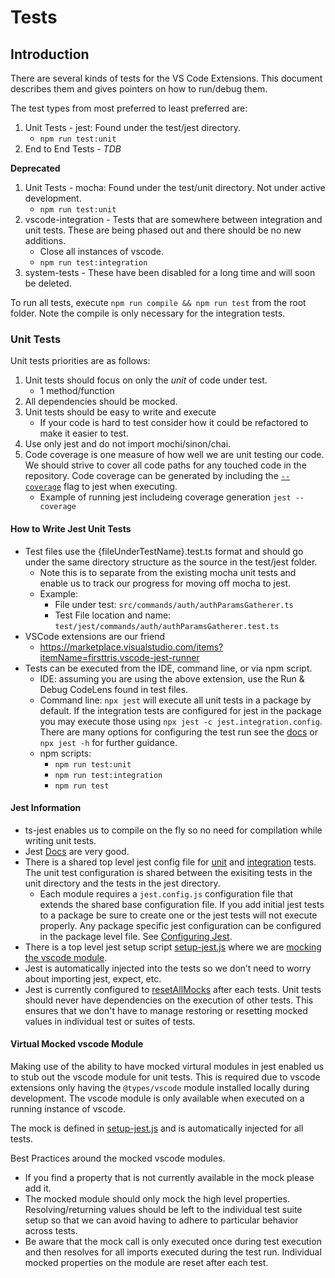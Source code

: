 # Tests

## Introduction

There are several kinds of tests for the VS Code Extensions. This document
describes them and gives pointers on how to run/debug them.

The test types from most preferred to least preferred are:

1. Unit Tests - jest: Found under the test/jest directory.
   - `npm run test:unit`
1. End to End Tests - _TDB_

**Deprecated**

1. Unit Tests - mocha: Found under the test/unit directory. Not under active development.
   - `npm run test:unit`
1. vscode-integration - Tests that are somewhere between integration and unit tests. These are being phased out and there should be no new additions.
   - Close all instances of vscode.
   - `npm run test:integration`
1. system-tests - These have been disabled for a long time and will soon be deleted.

To run all tests, execute `npm run compile && npm run test` from the root
folder. Note the compile is only necessary for the integration tests.

### Unit Tests

Unit tests priorities are as follows:

1. Unit tests should focus on only the _unit_ of code under test.
   - 1 method/function
1. All dependencies should be mocked.
1. Unit tests should be easy to write and execute
   - If your code is hard to test consider how it could be refactored to make it easier to test.
1. Use only jest and do not import mochi/sinon/chai.
1. Code coverage is one measure of how well we are unit testing our code. We should strive to cover all code paths for any touched code in the repository. Code coverage can be generated by including the [`--coverage`](https://jestjs.io/docs/cli#--coverageboolean) flag to jest when executing.
   - Example of running jest includeing coverage generation `jest --coverage`

#### How to Write Jest Unit Tests

- Test files use the {fileUnderTestName}.test.ts format and should go under the same directory structure as the source in the test/jest folder.
  - Note this is to separate from the existing mocha unit tests and enable us to track our progress for moving off mocha to jest.
  - Example:
    - File under test: `src/commands/auth/authParamsGatherer.ts`
    - Test File location and name: `test/jest/commands/auth/authParamsGatherer.test.ts`
- VSCode extensions are our friend
  - https://marketplace.visualstudio.com/items?itemName=firsttris.vscode-jest-runner
- Tests can be executed from the IDE, command line, or via npm script.
  - IDE: assuming you are using the above extension, use the Run & Debug CodeLens found in test files.
  - Command line: `npx jest` will execute all unit tests in a package by default. If the integration tests are configured for jest in the package you may execute those using `npx jest -c jest.integration.config`. There are many options for configuring the test run see the [docs](https://jestjs.io/docs/cli) or `npx jest -h` for further guidance.
  - npm scripts:
    - `npm run test:unit`
    - `npm run test:integration`
    - `npm run test`

#### Jest Information

- ts-jest enables us to compile on the fly so no need for compilation while writing unit tests.
- Jest [Docs](https://jestjs.io/docs/getting-started) are very good.
- There is a shared top level jest config file for [unit](https://github.com/forcedotcom/salesforcedx-vscode/blob/develop/config/jest.base.config.js) and [integration](https://github.com/forcedotcom/salesforcedx-vscode/blob/develop/config/jest.integration.config.js) tests. The unit test configuration is shared between the exisiting tests in the unit directory and the tests in the jest directory.
  - Each module requires a `jest.config.js` configuration file that extends the shared base configuration file. If you add initial jest tests to a package be sure to create one or the jest tests will not execute properly. Any package specific jest configuration can be configured in the package level file. See [Configuring Jest](https://jestjs.io/docs/configuration).
- There is a top level jest setup script [setup-jest.js](https://github.com/forcedotcom/salesforcedx-vscode/blob/develop/scripts/setup-jest.ts) where we are [mocking the vscode module](#virtual-mocked-vscode-module).
- Jest is automatically injected into the tests so we don’t need to worry about importing jest, expect, etc.
- Jest is currently configured to [resetAllMocks](https://jestjs.io/docs/configuration#resetmocks-boolean) after each tests. Unit tests should never have dependencies on the execution of other tests. This ensures that we don't have to manage restoring or resetting mocked values in individual test or suites of tests.

#### Virtual Mocked vscode Module

Making use of the ability to have mocked virtural modules in jest enabled us to stub out the vscode module for unit tests. This is required due to vscode extensions only having the `@types/vscode` module installed locally during development. The vscode module is only available when executed on a running instance of vscode.

The mock is defined in [setup-jest.js](https://github.com/forcedotcom/salesforcedx-vscode/blob/develop/scripts/setup-jest.ts) and is automatically injected for all tests.

Best Practices around the mocked vscode modules.

- If you find a property that is not currently available in the mock please add it.
- The mocked module should only mock the high level properties. Resolving/returning values should be left to the individual test suite setup so that we can avoid having to adhere to particular behavior across tests.
- Be aware that the mock call is only executed once during test execution and then resolves for all imports executed during the test run. Individual mocked properties on the module are reset after each test.
